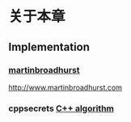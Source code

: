 # 关于本章





## Implementation

### [martinbroadhurst](http://www.martinbroadhurst.com/)

http://www.martinbroadhurst.com

### cppsecrets [C++ algorithm](https://cppsecrets.com/home-page/index.php?articlecategory=2)